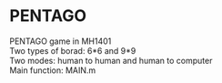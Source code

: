 # PENTAGO
PENTAGO game in MH1401\
Two types of borad: 6\*6 and 9\*9\
Two modes: human to human and human to computer\
Main function: MAIN.m
